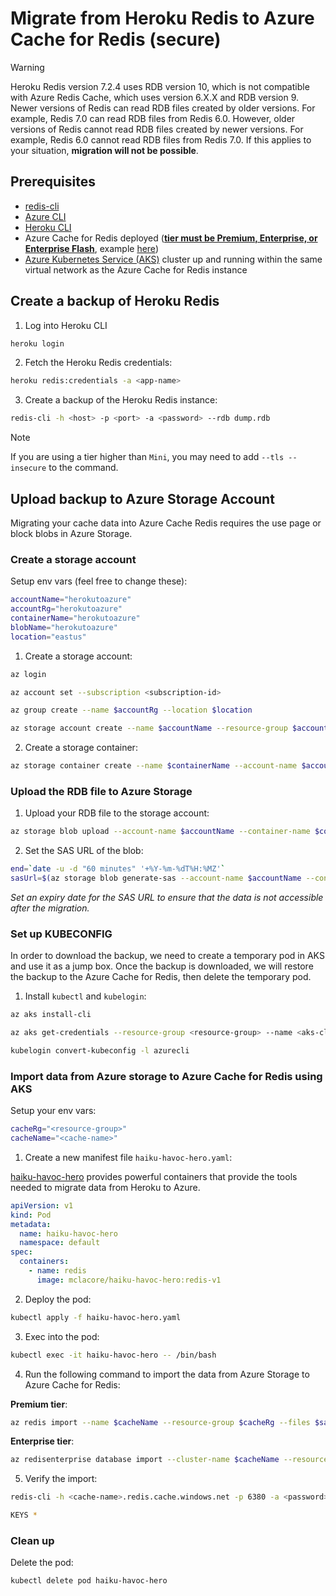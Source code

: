 # Migrate from Heroku Redis to Azure Cache for Redis (secure)

> [!WARNING]
> Heroku Redis version 7.2.4 uses RDB version 10, which is not compatible with Azure Redis Cache, which uses version 6.X.X and RDB version 9. Newer versions of Redis can read RDB files created by older versions. For example, Redis 7.0 can read RDB files from Redis 6.0. However, older versions of Redis cannot read RDB files created by newer versions. For example, Redis 6.0 cannot read RDB files from Redis 7.0. If this applies to your situation, **migration will not be possible**.

## Prerequisites

- [redis-cli](https://redis.io/docs/latest/operate/oss_and_stack/install/install-redis/)
- [Azure CLI](https://docs.microsoft.com/en-us/cli/azure/install-azure-cli)
- [Heroku CLI](https://devcenter.heroku.com/articles/heroku-cli)
- Azure Cache for Redis deployed (**[tier must be Premium, Enterprise, or Enterprise Flash](https://learn.microsoft.com/en-us/azure/azure-cache-for-redis/cache-how-to-import-export-data#which-tiers-support-importexport)**, example [here](https://github.com/massdriver-cloud/azure-cache-redis))
- [Azure Kubernetes Service (AKS)](/guides/k8s.md#create-a-kubernetes-cluster) cluster up and running within the same virtual network as the Azure Cache for Redis instance

## Create a backup of Heroku Redis

1. Log into Heroku CLI

```bash
heroku login
```

2. Fetch the Heroku Redis credentials:

```bash
heroku redis:credentials -a <app-name>
```

3. Create a backup of the Heroku Redis instance:

```bash
redis-cli -h <host> -p <port> -a <password> --rdb dump.rdb
```

> [!NOTE]
> If you are using a tier higher than `Mini`, you may need to add `--tls --insecure` to the command.

## Upload backup to Azure Storage Account

Migrating your cache data into Azure Cache Redis requires the use page or block blobs in Azure Storage.

### Create a storage account

Setup env vars (feel free to change these):

```bash
accountName="herokutoazure"
accountRg="herokutoazure"
containerName="herokutoazure"
blobName="herokutoazure"
location="eastus"
```

1. Create a storage account:

```bash
az login
```

```bash
az account set --subscription <subscription-id>
```

```bash
az group create --name $accountRg --location $location
```

```bash
az storage account create --name $accountName --resource-group $accountRg --location $location --sku Standard_LRS
```

2. Create a storage container:

```bash
az storage container create --name $containerName --account-name $accountName --fail-on-exist
```

### Upload the RDB file to Azure Storage

1. Upload your RDB file to the storage account:

```bash
az storage blob upload --account-name $accountName --container-name $containerName --name $blobName --file dump.rdb
```

2. Set the SAS URL of the blob:

```bash
end=`date -u -d "60 minutes" '+%Y-%m-%dT%H:%MZ'`
sasUrl=$(az storage blob generate-sas --account-name $accountName --container-name $containerName --name $blobName --permissions r --expiry $end --full-uri --output tsv)
```

_Set an expiry date for the SAS URL to ensure that the data is not accessible after the migration._

### Set up KUBECONFIG

In order to download the backup, we need to create a temporary pod in AKS and use it as a jump box. Once the backup is downloaded, we will restore the backup to the Azure Cache for Redis, then delete the temporary pod.

1. Install `kubectl` and `kubelogin`:

```bash
az aks install-cli
```

```bash
az aks get-credentials --resource-group <resource-group> --name <aks-cluster-name> --overwrite-existing
```

```bash
kubelogin convert-kubeconfig -l azurecli
```

### Import data from Azure storage to Azure Cache for Redis using AKS

Setup your env vars:

```bash
cacheRg="<resource-group>"
cacheName="<cache-name>"
```

1. Create a new manifest file `haiku-havoc-hero.yaml`:

[haiku-havoc-hero](https://github.com/mclacore/haiku-havoc-hero) provides powerful containers that provide the tools needed to migrate data from Heroku to Azure.

```yaml
apiVersion: v1
kind: Pod
metadata:
  name: haiku-havoc-hero
  namespace: default
spec:
  containers:
    - name: redis
      image: mclacore/haiku-havoc-hero:redis-v1
```

2. Deploy the pod:

```bash
kubectl apply -f haiku-havoc-hero.yaml
```

3. Exec into the pod:

```bash
kubectl exec -it haiku-havoc-hero -- /bin/bash
```

4. Run the following command to import the data from Azure Storage to Azure Cache for Redis:

**Premium tier**:

```bash
az redis import --name $cacheName --resource-group $cacheRg --files $sasUrl
```

**Enterprise tier**:

```bash
az redisenterprise database import --cluster-name $cacheName --resource-group $cacheRg --sas-uris $sasUrl
```

5. Verify the import:

```bash
redis-cli -h <cache-name>.redis.cache.windows.net -p 6380 -a <password> --tls --insecure
```

```bash
KEYS *
```

### Clean up

Delete the pod:

```bash
kubectl delete pod haiku-havoc-hero
```
